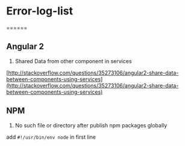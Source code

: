 # Error-log-list
======

## Angular 2
1. Shared Data from other component in services

[http://stackoverflow.com/questions/35273106/angular2-share-data-between-components-using-services](http://stackoverflow.com/questions/35273106/angular2-share-data-between-components-using-services)

## NPM
1. No such file or directory after publish npm packages globally

add `#!/usr/bin/env node` in first line 


